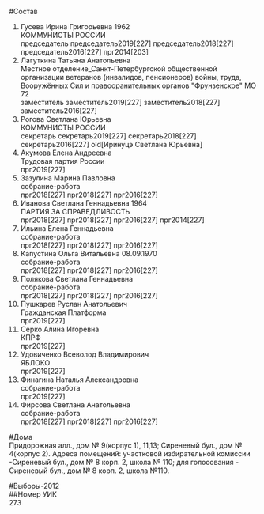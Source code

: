 #Состав  
1. Гусева Ирина Григорьевна 1962  
    КОММУНИСТЫ РОССИИ  
    председатель председатель2019[227] председатель2018[227] председатель2016[227] прг2014[203]  
2. Лагуткина Татьяна Анатольевна  
    Местное отделение_Санкт-Петербургской общественной организации ветеранов (инвалидов, пенсионеров) войны, труда, Вооружённых Сил и правооранительных органов "Фрунзенское" МО 72  
    заместитель заместитель2019[227] заместитель2018[227] заместитель2016[227]  
3. Рогова Светлана Юрьевна  
    КОММУНИСТЫ РОССИИ  
    секретарь секретарь2019[227] секретарь2018[227] секретарь2016[227] old[Иринуцэ Светлана Юрьевна]  
4. Акумова Елена Андреевна  
    Трудовая партия России  
    прг2019[227]  
5. Зазулина Марина Павловна  
    собрание-работа  
    прг2018[227] прг2018[227] прг2016[227]  
6. Иванова Светлана Геннадьевна 1964  
    ПАРТИЯ ЗА СПРАВЕДЛИВОСТЬ  
    прг2018[227] прг2018[227] прг2016[227] прг2014[227]  
7. Ильина Елена Геннадьевна  
    собрание-работа  
    прг2018[227] прг2018[227] прг2016[227]  
8. Капустина Ольга Витальевна 08.09.1970  
    собрание-работа  
    прг2018[227] прг2018[227] прг2016[227]  
9. Полякова Светлана Геннадьевна  
    собрание-работа  
    прг2018[227] прг2018[227] прг2016[227]  
10. Пушкарев Руслан Анатольевич  
    Гражданская Платформа  
    прг2019[227]  
11. Серко Алина Игоревна  
    КПРФ  
    прг2019[227]  
12. Удовиченко Всеволод Владимирович  
    ЯБЛОКО  
    прг2019[227]  
13. Финагина Наталья Александровна  
    собрание-работа  
    прг2019[227]  
14. Фирсова Светлана Анатольевна  
    собрание-работа  
    прг2018[227] прг2018[227] прг2016[227]  

#Дома  
Придорожная алл., дом № 9(корпус 1), 11,13; Сиреневый бул., дом № 4(корпус 2). Адреса помещений: участковой избирательной комиссии -Сиреневый бул., дом № 8 корп. 2, школа № 110; для голосования - Сиреневый бул., дом № 8 корп. 2, школа №110.  
  
#Выборы-2012  
##Номер УИК  
273  
